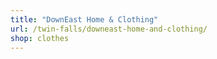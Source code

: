 ```yaml
---
title: "DownEast Home & Clothing"
url: /twin-falls/downeast-home-and-clothing/
shop: clothes
---
```


